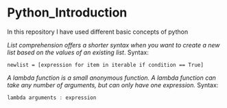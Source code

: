 # Python_Introduction

In this repository I have used different basic concepts of python

*List comprehension offers a shorter syntax when you want to create a new list based on the values of an existing list*.
Syntax:
```
newlist = [expression for item in iterable if condition == True]
```
*A lambda function is a small anonymous function.
A lambda function can take any number of arguments, but can only have one expression.*
Syntax:
```java script
lambda arguments : expression
```
